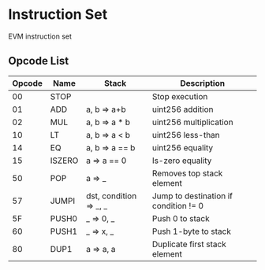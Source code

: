 # Instruction Set

EVM instruction set

## Opcode List
| Opcode | Name   | Stack                  | Description                           |
|--------|--------|------------------------|---------------------------------------|
| 00     | STOP   |                        | Stop execution                        |
| 01     | ADD    | a, b => a+b            | uint256 addition                      |
| 02     | MUL    | a, b => a * b          | uint256 multiplication                |
| 10     | LT     | a, b => a < b          | uint256 less-than                     |
| 14     | EQ     | a, b => a == b         | uint256 equality                      |
| 15     | ISZERO | a => a == 0            | Is-zero equality                      |
| 50     | POP    | a => _                 | Removes top stack element             |
| 57     | JUMPI  | dst, condition => _, _ | Jump to destination if condition != 0 |
| 5F     | PUSH0  | _ => 0, _              | Push 0 to stack                       |
| 60     | PUSH1  | _ => x, _              | Push 1-byte to stack                  |
| 80     | DUP1   | a => a, a              | Duplicate first stack element         |